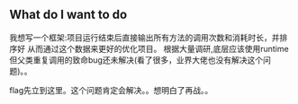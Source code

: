 ## What do I want to do

我想写一个框架:项目运行结束后直接输出所有方法的调用次数和消耗时长，并排序好 从而通过这个数据来更好的优化项目。  根据大量调研,底层应该使用runtime   但父类重复调用的致命bug还未解决(看了很多，业界大佬也没有解决这个问题)。。 



flag先立到这里。这个问题肯定会解决。。想明白了再战。。




